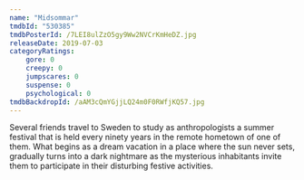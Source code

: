 ```yaml
---
name: "Midsommar"
tmdbId: "530385"
tmdbPosterId: /7LEI8ulZzO5gy9Ww2NVCrKmHeDZ.jpg
releaseDate: 2019-07-03
categoryRatings:
    gore: 0
    creepy: 0
    jumpscares: 0
    suspense: 0
    psychological: 0
tmdbBackdropId: /aAM3cQmYGjjLQ24m0F0RWfjKQ57.jpg
---
```

Several friends travel to Sweden to study as anthropologists a summer festival that is held every ninety years in the remote hometown of one of them. What begins as a dream vacation in a place where the sun never sets, gradually turns into a dark nightmare as the mysterious inhabitants invite them to participate in their disturbing festive activities.
